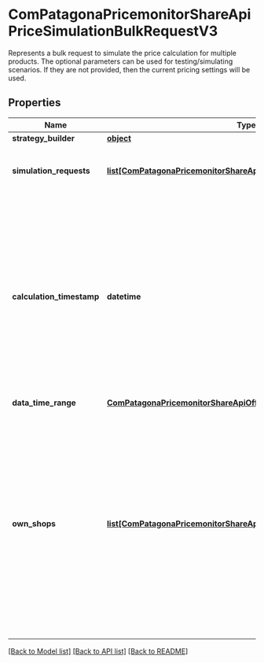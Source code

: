 # ComPatagonaPricemonitorShareApiPriceSimulationBulkRequestV3

Represents a bulk request to simulate the price calculation for multiple products. The optional parameters can be used for testing/simulating scenarios. If they are not provided, then the current pricing settings will be used.
## Properties
Name | Type | Description | Notes
------------ | ------------- | ------------- | -------------
**strategy_builder** | [**object**](.md) |  | [optional] 
**simulation_requests** | [**list[ComPatagonaPricemonitorShareApiProductPriceSimulationRequest]**](ComPatagonaPricemonitorShareApiProductPriceSimulationRequest.md) | List of product price simulation requests. | 
**calculation_timestamp** | **datetime** | If provided, then the price calculation will be simulated with the specified timestamp. This can be useful for simulating time-based strategies. If not provided, the current timestamp will be used. | [optional] 
**data_time_range** | [**ComPatagonaPricemonitorShareApiOffsetTimeRange**](ComPatagonaPricemonitorShareApiOffsetTimeRange.md) |  | [optional] 
**own_shops** | [**list[ComPatagonaPricemonitorShareApiOwnShopMapping]**](ComPatagonaPricemonitorShareApiOwnShopMapping.md) | Useful for detecting own offers of our customers. This ensures the separation between own and competitor offers. If not provided, the own offers will be detected based on the currently configured own shop mappings. | [optional] 

[[Back to Model list]](../README.md#documentation-for-models) [[Back to API list]](../README.md#documentation-for-api-endpoints) [[Back to README]](../README.md)


